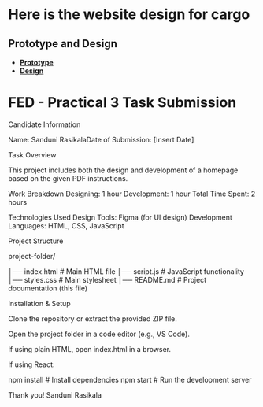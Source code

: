 # Here is the website design for cargo 

## Prototype and Design

- **[Prototype](https://www.figma.com/proto/h4tO357vovgstRjR38qIIT/Practical-Task---Front-end-Developer-%2F-UI-UX?node-id=1-3&t=68qURcPOSN2rVwNy-0&scaling=scale-down-width&content-scaling=fixed&page-id=0%3A1)**
- **[Design](https://www.figma.com/design/h4tO357vovgstRjR38qIIT/Practical-Task---Front-end-Developer-%2F-UI-UX?node-id=1-3&t=Ii2xfFnL5Yxc7ooa-1)**


 # FED - Practical 3 Task Submission

Candidate Information

Name: Sanduni RasikalaDate of Submission: [Insert Date]

Task Overview

This project includes both the design and development of a homepage based on the given PDF instructions.

Work Breakdown
Designing: 1 hour
Development: 1 hour
Total Time Spent: 2 hours


Technologies Used
Design Tools: Figma (for UI design)
Development Languages: HTML, CSS, JavaScript



Project Structure

project-folder/

│── index.html        # Main HTML file 
│── script.js         # JavaScript functionality
│── styles.css        # Main stylesheet
│── README.md         # Project documentation (this file)

Installation & Setup

Clone the repository or extract the provided ZIP file.

Open the project folder in a code editor (e.g., VS Code).

If using plain HTML, open index.html in a browser.

If using React:

npm install   # Install dependencies
npm start     # Run the development server


Thank you!
Sanduni Rasikala
